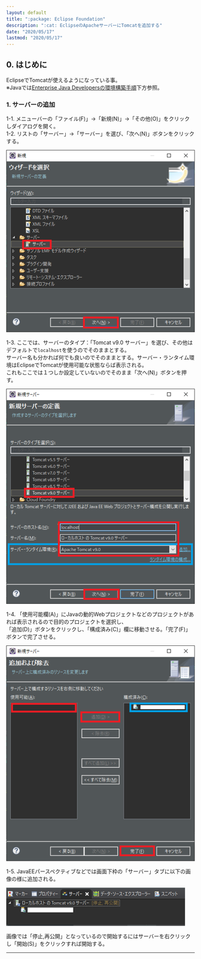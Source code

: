 ```yaml
---
layout: default
title: ":package: Eclipse Foundation"
description: ":cat: EclipseのApacheサーバーにTomcatを追加する"
date: "2020/05/17"
lastmod: "2020/05/17"
---
```


## 0. はじめに

EclipseでTomcatが使えるようになっている事。  
※Javaでは[Enterprise Java Developersの環境構築手順](../Install/InstallOrigin.md)下方参照。  

### 1. サーバーの追加

 1-1. メニューバーの「ファイル(F)」→「新規(N)」→「その他(O)」をクリックしダイアログを開く。  
 1-2. リストの「サーバー」→「サーバー」を選び、「次へ(N)」ボタンをクリックする。  

![1-2](SvrTomcat/SvrTomcat1.png)

 1-3. ここでは、サーバーのタイプ：「Tomcat v9.0 サーバー」を選び、その他はデフォルトで`localhost`を使うのでそのままとする。  
 サーバー名も分かれば何でも良いのでそのままとする。サーバー・ランタイム環境はEclipseでTomcatが使用可能な状態ならば表示される。  
 これもここでは１つしか設定していないのでそのまま「次へ(N)」ボタンを押す。  

![1-3](SvrTomcat/SvrTomcat2.png)

 1-4. 「使用可能欄(A)」にJavaの動的Webプロジェクトなどのプロジェクトがあれば表示されるので目的のプロジェクトを選択し、  
 「追加(D)」ボタンをクリックし、「構成済み(C)」欄に移動させる。「完了(F)」ボタンで完了させる。

![1-4](SvrTomcat/SvrTomcat3.png)

 1-5. JavaEEパースペクティブなどでは画面下枠の「サーバー」タブに以下の画像の様に追加される。  

![1-5](SvrTomcat/SvrTomcat4.png)

 画像では「停止,再公開」となっているので開始するにはサーバーを右クリックし「開始(S)」をクリックすれば開始する。  

* * *
